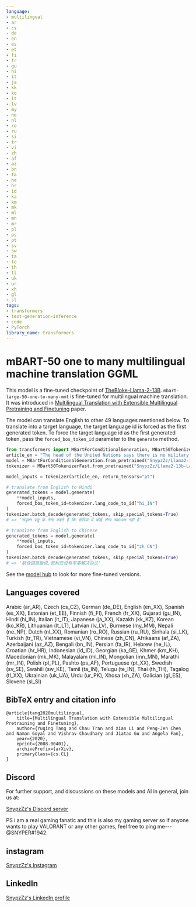 ```yaml
---
language:
- multilingual
- ar
- cs
- de
- en
- es
- et
- fi
- fr
- gu
- hi
- it
- ja
- kk
- ko
- lt
- lv
- my
- ne
- nl
- ro
- ru
- si
- tr
- vi
- zh
- af
- az
- bn
- fa
- he
- hr
- id
- ka
- km
- mk
- ml
- mn
- mr
- pl
- ps
- pt
- sv
- sw
- ta
- te
- th
- tl
- uk
- ur
- xh
- gl
- sl
tags:
- transformers
- text-generation-inference
- code
- PyTorch
library_name: transformers
---
```


# mBART-50 one to many multilingual machine translation GGML


This model is a fine-tuned checkpoint of [TheBloke-Llama-2-13B](https://huggingface.co/TheBloke/Llama-2-13B-chat-GGML). `mbart-large-50-one-to-many-mmt` is fine-tuned for multilingual machine translation. It was introduced in [Multilingual Translation with Extensible Multilingual Pretraining and Finetuning](https://arxiv.org/abs/2008.00401) paper.


The model can translate English to other 49 languages mentioned below. 
To translate into a target language, the target language id is forced as the first generated token. To force the
target language id as the first generated token, pass the `forced_bos_token_id` parameter to the `generate` method.

```python
from transformers import MBartForConditionalGeneration, MBart50TokenizerFast
article_en = "The head of the United Nations says there is no military solution in Syria"
model = MBartForConditionalGeneration.from_pretrained("SnypzZz/Llama2-13b-Language-translate")
tokenizer = MBart50TokenizerFast.from_pretrained("SnypzZz/Llama2-13b-Language-translate", src_lang="en_XX")

model_inputs = tokenizer(article_en, return_tensors="pt")

# translate from English to Hindi
generated_tokens = model.generate(
    **model_inputs,
    forced_bos_token_id=tokenizer.lang_code_to_id["hi_IN"]
)
tokenizer.batch_decode(generated_tokens, skip_special_tokens=True)
# => 'संयुक्त राष्ट्र के नेता कहते हैं कि सीरिया में कोई सैन्य समाधान नहीं है'

# translate from English to Chinese
generated_tokens = model.generate(
    **model_inputs,
    forced_bos_token_id=tokenizer.lang_code_to_id["zh_CN"]
)
tokenizer.batch_decode(generated_tokens, skip_special_tokens=True)
# => '联合国首脑说,叙利亚没有军事解决办法'
```

See the [model hub](https://huggingface.co/models?filter=mbart-50) to look for more fine-tuned versions.

## Languages covered
Arabic (ar_AR), Czech (cs_CZ), German (de_DE), English (en_XX), Spanish (es_XX), Estonian (et_EE), Finnish (fi_FI), French (fr_XX), Gujarati (gu_IN), Hindi (hi_IN), Italian (it_IT), Japanese (ja_XX), Kazakh (kk_KZ), Korean (ko_KR), Lithuanian (lt_LT), Latvian (lv_LV), Burmese (my_MM), Nepali (ne_NP), Dutch (nl_XX), Romanian (ro_RO), Russian (ru_RU), Sinhala (si_LK), Turkish (tr_TR), Vietnamese (vi_VN), Chinese (zh_CN), Afrikaans (af_ZA), Azerbaijani (az_AZ), Bengali (bn_IN), Persian (fa_IR), Hebrew (he_IL), Croatian (hr_HR), Indonesian (id_ID), Georgian (ka_GE), Khmer (km_KH), Macedonian (mk_MK), Malayalam (ml_IN), Mongolian (mn_MN), Marathi (mr_IN), Polish (pl_PL), Pashto (ps_AF), Portuguese (pt_XX), Swedish (sv_SE), Swahili (sw_KE), Tamil (ta_IN), Telugu (te_IN), Thai (th_TH), Tagalog (tl_XX), Ukrainian (uk_UA), Urdu (ur_PK), Xhosa (xh_ZA), Galician (gl_ES), Slovene (sl_SI)


## BibTeX entry and citation info
```
@article{tang2020multilingual,
    title={Multilingual Translation with Extensible Multilingual Pretraining and Finetuning},
    author={Yuqing Tang and Chau Tran and Xian Li and Peng-Jen Chen and Naman Goyal and Vishrav Chaudhary and Jiatao Gu and Angela Fan},
    year={2020},
    eprint={2008.00401},
    archivePrefix={arXiv},
    primaryClass={cs.CL}
}
```
<!-- footer start -->
<!-- 200823 -->
## Discord

For further support, and discussions on these models and AI in general, join us at:

[SnypzZz's Discord server](https://discord.gg/g9MnGrAAyT)

PS i am a real gaming fanatic and this is also my gaming server
so if anyone wants to play VALORANT or any other games, feel free to ping me--- @SNYPER#1942.

## instagram
[SnypzZz's Instagram](https://www.instagram.com/1nonly.lel/?next=%2F)

## LinkedIn
[SnypzZz's LinkedIn profile](https://www.linkedin.com/in/damodar-hegde-6a367720a/)
